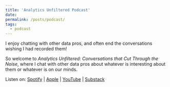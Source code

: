```yaml
---
title: 'Analytics Unfiltered Podcast'
date: 
permalink: /posts/podcast/
tags:
  - podcast
---
```




I enjoy chatting with other data pros, and often end the conversations wishing I had recorded them! 

So welcome to _Analytics Unfiltered: Conversations that Cut Through the Noise_, where I chat with other data pros about whatever is interesting about them or whatever is on our minds.

Listen on: [Spotify](https://open.spotify.com/show/2WPcLA977vNG1s7R1emoDG?si=38cb88e0a03b4105) | [Apple](https://podcasts.apple.com/us/podcast/analytics-unfiltered-podcast/id1840294380) | [YouTube](https://www.youtube.com/playlist?list=PLZNRMX2lxqEZeutEOOnvNqFvS5xZcsTYr) | [Substack](https://datastoryteller.substack.com/podcast)

